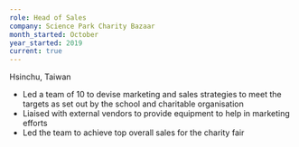 ```yaml
---
role: Head of Sales
company: Science Park Charity Bazaar
month_started: October
year_started: 2019
current: true
---
```

Hsinchu, Taiwan

* Led a team of 10 to devise marketing and sales strategies to meet the targets as set out by the school and charitable organisation 
* Liaised with external vendors to provide equipment to help in marketing efforts 
* Led the team to achieve top overall sales for the charity fair 
